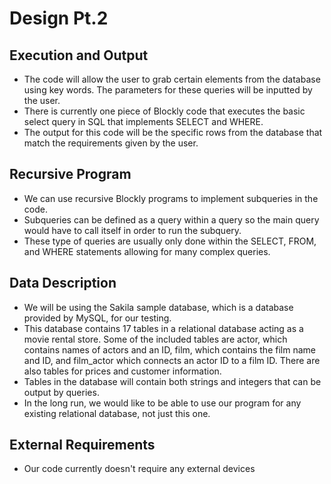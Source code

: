# Design Pt.2

## Execution and Output
- The code will allow the user to grab certain elements from the database using key words. The parameters for these queries will be inputted by the user. 
- There is currently one piece of Blockly code that executes the basic select query in SQL that implements SELECT and WHERE.
- The output for this code will be the specific rows from the database that match the requirements given by the user.

## Recursive Program
- We can use recursive Blockly programs to implement subqueries in the code. 
- Subqueries can be defined as a query within a query so the main query would have to call itself in order to run the subquery.
- These type of queries are usually only done within the SELECT, FROM, and WHERE statements allowing for many complex queries.

## Data Description
- We will be using the Sakila sample database, which is a database provided by MySQL, for our testing.
- This database contains 17 tables in a relational database acting as a movie rental store. Some of the included tables are actor, which contains names of actors and an ID, film, which contains the film name and ID, and film_actor which connects an actor ID to a film ID. There are also tables for prices and customer information.
- Tables in the database will contain both strings and integers that can be output by queries. 
- In the long run, we would like to be able to use our program for any existing relational database, not just this one. 

## External Requirements
- Our code currently doesn't require any external devices

